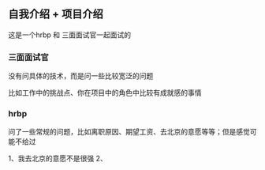 ## 自我介绍 + 项目介绍

这是一个hrbp 和 三面面试官一起面试的

### 三面面试官
没有问具体的技术，而是问一些比较宽泛的问题

比如工作中的挑战点、你在项目中的角色中比较有成就感的事情



### hrbp
问了一些常规的问题，比如离职原因、期望工资、去北京的意愿等等；但是感觉可能不给过

1、我去北京的意愿不是很强
2、